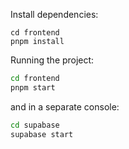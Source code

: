 Install dependencies:

```
cd frontend
pnpm install
```

Running the project:

```bash
cd frontend
pnpm start
```

and in a separate console:

```bash
cd supabase
supabase start
```